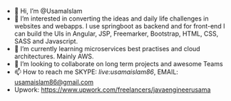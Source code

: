 - 👋 Hi, I’m @UsamaIslam
- 👀 I’m interested in converting the ideas and daily life challenges in websites and webapps. I use springboot as backend and for front-end I can build the UIs in Angular, JSP, Freemarker, Bootstrap, HTML, CSS, SASS and Javascript.
- 🌱 I’m currently learning microservices best practises and cloud architectures. Mainly AWS. 
- 💞️ I’m looking to collaborate on long term projects and awesome Teams
- 📫 How to reach me SKYPE: *live:usamaislam86*, EMAIL: usamaislam86@gmail.com
- Upwork: https://www.upwork.com/freelancers/javaengineerusama
